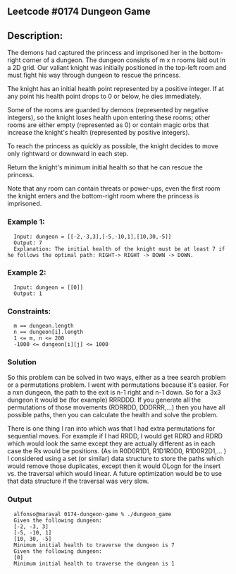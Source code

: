 ## Leetcode #0174 Dungeon Game

## Description:

The demons had captured the princess and imprisoned her in the bottom-right corner of a dungeon. The dungeon consists of m x n rooms laid out in a 2D grid. Our valiant knight was initially positioned in the top-left room and must fight his way through dungeon to rescue the princess.

The knight has an initial health point represented by a positive integer. If at any point his health point drops to 0 or below, he dies immediately.

Some of the rooms are guarded by demons (represented by negative integers), so the knight loses health upon entering these rooms; other rooms are either empty (represented as 0) or contain magic orbs that increase the knight's health (represented by positive integers).

To reach the princess as quickly as possible, the knight decides to move only rightward or downward in each step.

Return the knight's minimum initial health so that he can rescue the princess.

Note that any room can contain threats or power-ups, even the first room the knight enters and the bottom-right room where the princess is imprisoned.

 

### Example 1:


      Input: dungeon = [[-2,-3,3],[-5,-10,1],[10,30,-5]]
      Output: 7
      Explanation: The initial health of the knight must be at least 7 if he follows the optimal path: RIGHT-> RIGHT -> DOWN -> DOWN.


### Example 2:

      Input: dungeon = [[0]]
      Output: 1
 

### Constraints:

      m == dungeon.length
      n == dungeon[i].length
      1 <= m, n <= 200
      -1000 <= dungeon[i][j] <= 1000


### Solution

So this problem can be solved in two ways, either as a tree search problem or a permutations problem.  I went with permutations because it's easier.  For a nxn dungeon, the path to the exit is n-1 right and n-1 down.  So for a 3x3 dungeon it would be (for example) RRRDDD.   If you generate all the permutations of those movements (RDRRDD, DDDRRR,...) then you have all possible paths, then you can calculate the health and solve the problem.

There is one thing I ran into which was that I had extra permutations for sequential moves.  For example if I had RRDD, I would get RDRD and RDRD which would look the same except they are actually different as in each case the Rs would be positions.  (As in R0D0R1D1, R1D1R0D0, R1D0R2D1,... )  I considered using a set (or similar) data structure to store the paths which would remove those duplicates, except then it would OLogn for the insert vs. the traversal which would linear.  A future optimization would be to use that data structure if the traversal was very slow. 

### Output

      alfonso@maraval 0174-dungeon-game % ./dungeon_game 
      Given the following dungeon:
      [-2, -3, 3]
      [-5, -10, 1]
      [10, 30, -5]
      Minimum initial health to traverse the dungeon is 7
      Given the following dungeon:
      [0]
      Minimum initial health to traverse the dungeon is 1




